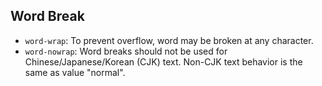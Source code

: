 ## Word Break

* `word-wrap`: To prevent overflow, word may be broken at any character.
* `word-nowrap`: Word breaks should not be used for Chinese/Japanese/Korean (CJK) text. Non-CJK text behavior is the same as value "normal".
